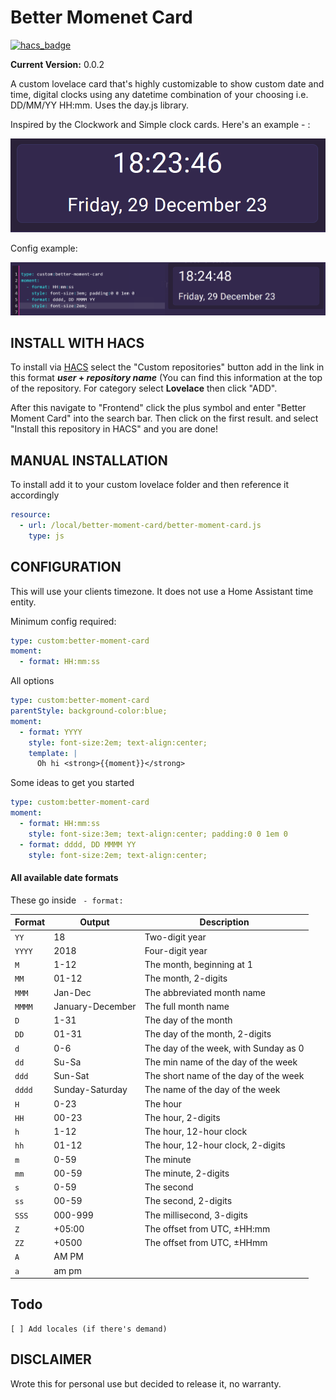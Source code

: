 # Better Momenet Card

[![hacs_badge](https://img.shields.io/badge/HACS-Custom-orange.svg?style=for-the-badge)](https://github.com/custom-components/hacs)

**Current Version:** 0.0.2

A custom lovelace card that's highly customizable to show custom date and time, digital clocks using any datetime combination of your choosing i.e. DD/MM/YY HH:mm. Uses the day.js library. 

Inspired by the Clockwork and Simple clock cards. Here's an example - :

![Preview](image-2.png)

Config example: 

![Alt text](image.png)

## INSTALL WITH HACS

To install via [HACS](https://hacs.xyz/) select the "Custom repositories" button add in the link in this format ***user* + *repository name***  (You can find this information at the top of the repository.  For category select  **Lovelace** then click "ADD".

After this navigate to "Frontend" click the plus symbol and enter "Better Moment Card" into the search bar. Then click on the first result.  and select "Install this repository in HACS" and you are done!

## MANUAL INSTALLATION

To install add it to your custom lovelace folder and then reference it accordingly

```yaml
resource:
  - url: /local/better-moment-card/better-moment-card.js
    type: js
```

## CONFIGURATION

This will use your clients timezone. It does not use a Home Assistant time entity.

Minimum config required: 
```Yaml
type: custom:better-moment-card
moment:
  - format: HH:mm:ss
```

All options

```Yaml
type: custom:better-moment-card
parentStyle: background-color:blue;
moment:
  - format: YYYY
    style: font-size:2em; text-align:center; 
    template: |
      Oh hi <strong>{{moment}}</strong> 
```

Some ideas to get you started 

```Yaml
type: custom:better-moment-card
moment:
  - format: HH:mm:ss
    style: font-size:3em; text-align:center; padding:0 0 1em 0
  - format: dddd, DD MMMM YY
    style: font-size:2em; text-align:center;
```

#### All available date formats

These go inside `  - format: `

| Format | Output           | Description                           |
| ------ | ---------------- | ------------------------------------- |
| `YY`   | 18               | Two-digit year                        |
| `YYYY` | 2018             | Four-digit year                       |
| `M`    | 1-12             | The month, beginning at 1             |
| `MM`   | 01-12            | The month, 2-digits                   |
| `MMM`  | Jan-Dec          | The abbreviated month name            |
| `MMMM` | January-December | The full month name                   |
| `D`    | 1-31             | The day of the month                  |
| `DD`   | 01-31            | The day of the month, 2-digits        |
| `d`    | 0-6              | The day of the week, with Sunday as 0 |
| `dd`   | Su-Sa            | The min name of the day of the week   |
| `ddd`  | Sun-Sat          | The short name of the day of the week |
| `dddd` | Sunday-Saturday  | The name of the day of the week       |
| `H`    | 0-23             | The hour                              |
| `HH`   | 00-23            | The hour, 2-digits                    |
| `h`    | 1-12             | The hour, 12-hour clock               |
| `hh`   | 01-12            | The hour, 12-hour clock, 2-digits     |
| `m`    | 0-59             | The minute                            |
| `mm`   | 00-59            | The minute, 2-digits                  |
| `s`    | 0-59             | The second                            |
| `ss`   | 00-59            | The second, 2-digits                  |
| `SSS`  | 000-999          | The millisecond, 3-digits             |
| `Z`    | +05:00           | The offset from UTC, ±HH:mm           |
| `ZZ`   | +0500            | The offset from UTC, ±HHmm            |
| `A`    | AM PM            |                                       |
| `a`    | am pm            |                                       |

## Todo 
    [ ] Add locales (if there's demand)
    
## DISCLAIMER

Wrote this for personal use but decided to release it, no warranty.
